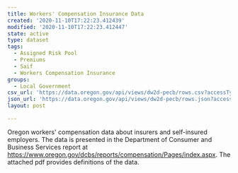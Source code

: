 ```yaml
---
title: Workers' Compensation Insurance Data
created: '2020-11-10T17:22:23.412439'
modified: '2020-11-10T17:22:23.412447'
state: active
type: dataset
tags:
  - Assigned Risk Pool
  - Premiums
  - Saif
  - Workers Compensation Insurance
groups:
  - Local Government
csv_url: 'https://data.oregon.gov/api/views/dw2d-pecb/rows.csv?accessType=DOWNLOAD'
json_url: 'https://data.oregon.gov/api/views/dw2d-pecb/rows.json?accessType=DOWNLOAD'
layout: post

---
```

Oregon workers' compensation data about insurers and self-insured employers. The data is presented in the Department of Consumer and Business Services report at https://www.oregon.gov/dcbs/reports/compensation/Pages/index.aspx. The attached pdf provides definitions of the data.
